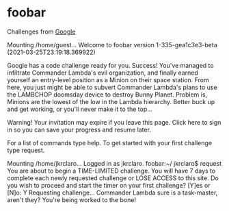 # foobar

Challenges from [Google](foobar.withgoogle.com)

Mounting /home/guest...
Welcome to foobar version 1-335-gea1c3e3-beta (2021-03-25T23:19:18.369922)

Google has a code challenge ready for you.
Success! You've managed to infiltrate Commander Lambda's evil organization, and finally earned yourself an entry-level position as a Minion on their space station. From here, you just might be able to subvert Commander Lambda's plans to use the LAMBCHOP doomsday device to destroy Bunny Planet. Problem is, Minions are the lowest of the low in the Lambda hierarchy. Better buck up and get working, or you'll never make it to the top...

Warning! Your invitation may expire if you leave this page. Click here to sign in so you can save your progress and resume later.

For a list of commands type help. To get started with your first challenge type request.

Mounting /home/jkrclaro...
Logged in as jkrclaro.
foobar:~/ jkrclaro$ request
You are about to begin a TIME-LIMITED challenge. You will have 7 days to complete each newly requested challenge or LOSE ACCESS to this site.
Do you wish to proceed and start the timer on your first challenge?
[Y]es or [N]o: Y
Requesting challenge...
Commander Lambda sure is a task-master, aren't they? You're being worked to the bone!
